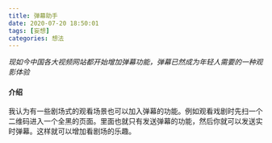 ```yaml
---
title: 弹幕助手
date: 2020-07-20 18:50:01
tags: [妄想]
categories: 想法
---
```

*现如今中国各大视频网站都开始增加弹幕功能，弹幕已然成为年轻人需要的一种观影体验*

#### 介绍
我认为有一些剧场式的观看场景也可以加入弹幕的功能。例如观看戏剧时先扫一个二维码进入一个全黑的页面。里面也就只有发送弹幕的功能，然后你就可以发送实时弹幕。这样就可以增加看剧场的乐趣。